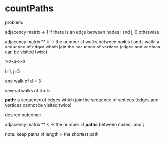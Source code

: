 # countPaths

problem:

adjacency matrix -> 1 if there is an edge between nodes i and j, 0 otherwise

adjacency matrix ** k -> the number of walks between nodes i and j
walk: a sequence of edges which join the sequence of vertices (edges and vertices can be visited twice)

1-2-4-5-3

i=1, j=5

one walk of d = 3

several walks of d = 5

**path:** a sequence of edges which join the sequence of vertices (edges and vertices cannot be visited twice)

desired outcome:

adjacency matrix ** k -> the number of **paths** between nodes i and j

note: keep paths of length > the shortest path
